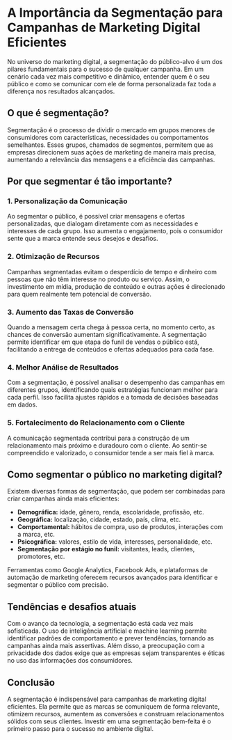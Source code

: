 # A Importância da Segmentação para Campanhas de Marketing Digital Eficientes

No universo do marketing digital, a segmentação do público-alvo é um dos pilares fundamentais para o sucesso de qualquer campanha. Em um cenário cada vez mais competitivo e dinâmico, entender quem é o seu público e como se comunicar com ele de forma personalizada faz toda a diferença nos resultados alcançados.

## O que é segmentação?

Segmentação é o processo de dividir o mercado em grupos menores de consumidores com características, necessidades ou comportamentos semelhantes. Esses grupos, chamados de segmentos, permitem que as empresas direcionem suas ações de marketing de maneira mais precisa, aumentando a relevância das mensagens e a eficiência das campanhas.

## Por que segmentar é tão importante?

### 1. **Personalização da Comunicação**

Ao segmentar o público, é possível criar mensagens e ofertas personalizadas, que dialogam diretamente com as necessidades e interesses de cada grupo. Isso aumenta o engajamento, pois o consumidor sente que a marca entende seus desejos e desafios.

### 2. **Otimização de Recursos**

Campanhas segmentadas evitam o desperdício de tempo e dinheiro com pessoas que não têm interesse no produto ou serviço. Assim, o investimento em mídia, produção de conteúdo e outras ações é direcionado para quem realmente tem potencial de conversão.

### 3. **Aumento das Taxas de Conversão**

Quando a mensagem certa chega à pessoa certa, no momento certo, as chances de conversão aumentam significativamente. A segmentação permite identificar em que etapa do funil de vendas o público está, facilitando a entrega de conteúdos e ofertas adequados para cada fase.

### 4. **Melhor Análise de Resultados**

Com a segmentação, é possível analisar o desempenho das campanhas em diferentes grupos, identificando quais estratégias funcionam melhor para cada perfil. Isso facilita ajustes rápidos e a tomada de decisões baseadas em dados.

### 5. **Fortalecimento do Relacionamento com o Cliente**

A comunicação segmentada contribui para a construção de um relacionamento mais próximo e duradouro com o cliente. Ao sentir-se compreendido e valorizado, o consumidor tende a ser mais fiel à marca.

## Como segmentar o público no marketing digital?

Existem diversas formas de segmentação, que podem ser combinadas para criar campanhas ainda mais eficientes:

- **Demográfica:** idade, gênero, renda, escolaridade, profissão, etc.
- **Geográfica:** localização, cidade, estado, país, clima, etc.
- **Comportamental:** hábitos de compra, uso de produtos, interações com a marca, etc.
- **Psicográfica:** valores, estilo de vida, interesses, personalidade, etc.
- **Segmentação por estágio no funil:** visitantes, leads, clientes, promotores, etc.

Ferramentas como Google Analytics, Facebook Ads, e plataformas de automação de marketing oferecem recursos avançados para identificar e segmentar o público com precisão.

## Tendências e desafios atuais

Com o avanço da tecnologia, a segmentação está cada vez mais sofisticada. O uso de inteligência artificial e machine learning permite identificar padrões de comportamento e prever tendências, tornando as campanhas ainda mais assertivas. Além disso, a preocupação com a privacidade dos dados exige que as empresas sejam transparentes e éticas no uso das informações dos consumidores.

## Conclusão

A segmentação é indispensável para campanhas de marketing digital eficientes. Ela permite que as marcas se comuniquem de forma relevante, otimizem recursos, aumentem as conversões e construam relacionamentos sólidos com seus clientes. Investir em uma segmentação bem-feita é o primeiro passo para o sucesso no ambiente digital.